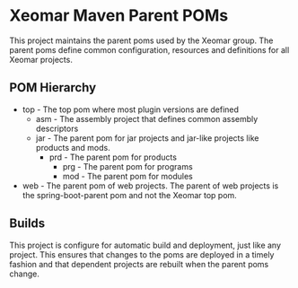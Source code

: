 # Xeomar Maven Parent POMs

This project maintains the parent poms used by the Xeomar group. The parent poms
define common configuration, resources and definitions for all Xeomar projects.

## POM Hierarchy

- top - The top pom where most plugin versions are defined
  - asm - The assembly project that defines common assembly descriptors
  - jar - The parent pom for jar projects and jar-like projects like products 
  and mods.
    - prd - The parent pom for products
      - prg - The parent pom for programs
      - mod - The parent pom for modules
- web - The parent pom of web projects. The parent of web projects is the 
  spring-boot-parent pom and not the Xeomar top pom.

## Builds

This project is configure for automatic build and deployment, just like any 
project. This ensures that changes to the poms are deployed in a timely fashion
and that dependent projects are rebuilt when the parent poms change. 
